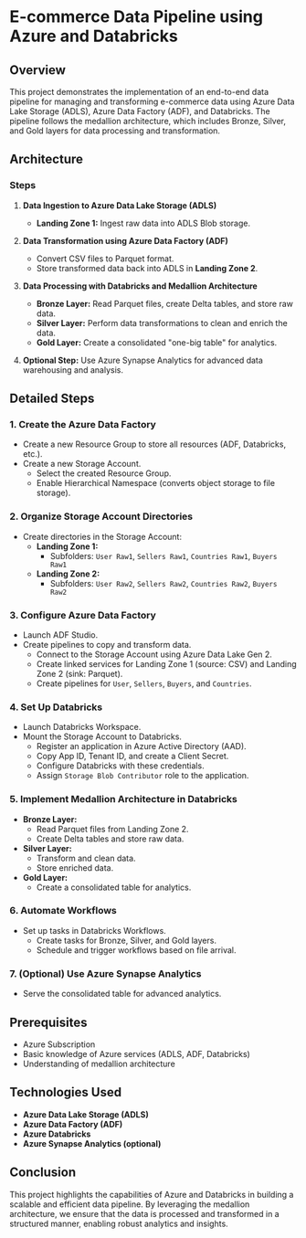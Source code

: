 # E-commerce Data Pipeline using Azure and Databricks

## Overview

This project demonstrates the implementation of an end-to-end data pipeline for managing and transforming e-commerce data using Azure Data Lake Storage (ADLS), Azure Data Factory (ADF), and Databricks. The pipeline follows the medallion architecture, which includes Bronze, Silver, and Gold layers for data processing and transformation.

## Architecture

### Steps

1. **Data Ingestion to Azure Data Lake Storage (ADLS)**
    - **Landing Zone 1:** Ingest raw data into ADLS Blob storage.

2. **Data Transformation using Azure Data Factory (ADF)**
    - Convert CSV files to Parquet format.
    - Store transformed data back into ADLS in **Landing Zone 2**.

3. **Data Processing with Databricks and Medallion Architecture**
    - **Bronze Layer:** Read Parquet files, create Delta tables, and store raw data.
    - **Silver Layer:** Perform data transformations to clean and enrich the data.
    - **Gold Layer:** Create a consolidated "one-big table" for analytics.

4. **Optional Step:** Use Azure Synapse Analytics for advanced data warehousing and analysis.

## Detailed Steps

### 1. Create the Azure Data Factory

- Create a new Resource Group to store all resources (ADF, Databricks, etc.).
- Create a new Storage Account.
    - Select the created Resource Group.
    - Enable Hierarchical Namespace (converts object storage to file storage).

### 2. Organize Storage Account Directories

- Create directories in the Storage Account:
    - **Landing Zone 1:** 
        - Subfolders: `User Raw1`, `Sellers Raw1`, `Countries Raw1`, `Buyers Raw1`
    - **Landing Zone 2:** 
        - Subfolders: `User Raw2`, `Sellers Raw2`, `Countries Raw2`, `Buyers Raw2`

### 3. Configure Azure Data Factory

- Launch ADF Studio.
- Create pipelines to copy and transform data.
    - Connect to the Storage Account using Azure Data Lake Gen 2.
    - Create linked services for Landing Zone 1 (source: CSV) and Landing Zone 2 (sink: Parquet).
    - Create pipelines for `User`, `Sellers`, `Buyers`, and `Countries`.

### 4. Set Up Databricks

- Launch Databricks Workspace.
- Mount the Storage Account to Databricks.
    - Register an application in Azure Active Directory (AAD).
    - Copy App ID, Tenant ID, and create a Client Secret.
    - Configure Databricks with these credentials.
    - Assign `Storage Blob Contributor` role to the application.

### 5. Implement Medallion Architecture in Databricks

- **Bronze Layer:**
    - Read Parquet files from Landing Zone 2.
    - Create Delta tables and store raw data.
- **Silver Layer:**
    - Transform and clean data.
    - Store enriched data.
- **Gold Layer:**
    - Create a consolidated table for analytics.

### 6. Automate Workflows

- Set up tasks in Databricks Workflows.
    - Create tasks for Bronze, Silver, and Gold layers.
    - Schedule and trigger workflows based on file arrival.

### 7. (Optional) Use Azure Synapse Analytics

- Serve the consolidated table for advanced analytics.

## Prerequisites

- Azure Subscription
- Basic knowledge of Azure services (ADLS, ADF, Databricks)
- Understanding of medallion architecture

## Technologies Used

- **Azure Data Lake Storage (ADLS)**
- **Azure Data Factory (ADF)**
- **Azure Databricks**
- **Azure Synapse Analytics (optional)**

## Conclusion

This project highlights the capabilities of Azure and Databricks in building a scalable and efficient data pipeline. By leveraging the medallion architecture, we ensure that the data is processed and transformed in a structured manner, enabling robust analytics and insights.
